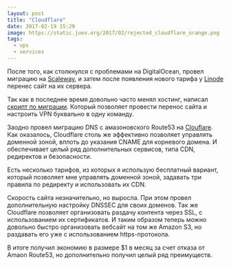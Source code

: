 ```yaml
---
layout: post
title: "Cloudflare"
date: 2017-02-19 15:29
image: https://static.juev.org/2017/02/rejected_cloudflare_orange.png
tags:
  - vps
  - services
---
```

После того, как столкнулся с проблемами на DigitalOcean, провел миграцию на [Scaleway](https://www.juev.org/2017/02/13/scaleway/ "ScaleWay: впечатления от работы"), и затем после появления нового тарифа у [Linode](https://www.linode.com/?r=ac993402fdf5112eb9afdfd2cccf10f798140ea7 "Linode") перенес сайт на их сервера.

Так как в последнее время довольно часто менял хостинг, написал [скрипт по миграции](https://raw.githubusercontent.com/Juev/juev.org/492f223518d49769fad317d7de550adac2528b2d/config/migrate.sh "migrate.sh"). Который позволяет провести перенос сайта и настроить VPN буквально в одну команду.

Заодно провел миграцию DNS с амазоновского Route53 на [Clouflare](https://www.cloudflare.com "Cloudflare"). Как оказалось, Cloudflare столь же эффективно позволяет управлять доменной зоной, вплоть до указания CNAME для корневого домена. И обеспечивает целый ряд дополнительных сервисов, типа CDN, редиректов и безопасности.

Есть несколько тарифов, из которых я  использую бесплатный вариант, который позволяет мне управлять доменной зоной, задавать три правила по редиректу и использовать их CDN.

Скорость сайта незначительно, но выросла. При этом провел дополнительную настройку DNSSEC для своих доменов. Так же Cloudflare позволяет организовать раздачу контента через SSL, с использованием их сертификатов. И таким образом теперь можно довольно быстро организовать вебсайт на том же Amazon S3, но раздавать его уже с использованием https-протокола.

В итоге получил экономию в размере $1 в месяц за счет отказа от Amaon Route53, но дополнительно получил целый ряд преимуществ.
